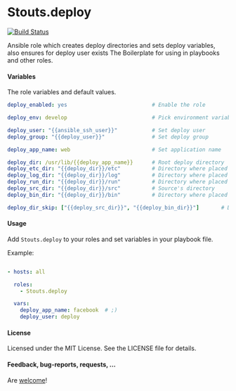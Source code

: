 Stouts.deploy
=============

[![Build Status](https://travis-ci.org/Stouts/Stouts.deploy.png)](https://travis-ci.org/Stouts/Stouts.deploy)

Ansible role which creates deploy directories and sets deploy variables, also ensures for deploy user exists
The Boilerplate for using in playbooks and other roles.


#### Variables

The role variables and default values.

```yaml
deploy_enabled: yes                           # Enable the role

deploy_env: develop                           # Pick environment variable

deploy_user: "{{ansible_ssh_user}}"           # Set deploy user
deploy_group: "{{deploy_user}}"               # Set deploy group

deploy_app_name: web                          # Set application name

deploy_dir: /usr/lib/{{deploy_app_name}}      # Root deploy directory
deploy_etc_dir: "{{deploy_dir}}/etc"          # Directory where placed configuration files
deploy_log_dir: "{{deploy_dir}}/log"          # Directory where placed logs
deploy_run_dir: "{{deploy_dir}}/run"          # Directory where placed unix sockets and pid files
deploy_src_dir: "{{deploy_dir}}/src"          # Source's directory
deploy_bin_dir: "{{deploy_dir}}/bin"          # Directory where placed scripts

deploy_dir_skip: ["{{deploy_src_dir}}", "{{deploy_bin_dir}}"]       # Dont create this dirs, only keep variables
```

#### Usage

Add `Stouts.deploy` to your roles and set variables in your playbook file.

Example:

```yaml

- hosts: all

  roles:
    - Stouts.deploy

  vars:
    deploy_app_name: facebook  # ;)
    deploy_user: deploy
```

#### License

Licensed under the MIT License. See the LICENSE file for details.

#### Feedback, bug-reports, requests, ...

Are [welcome](https://github.com/Stouts/Stouts.deploy/issues)!
